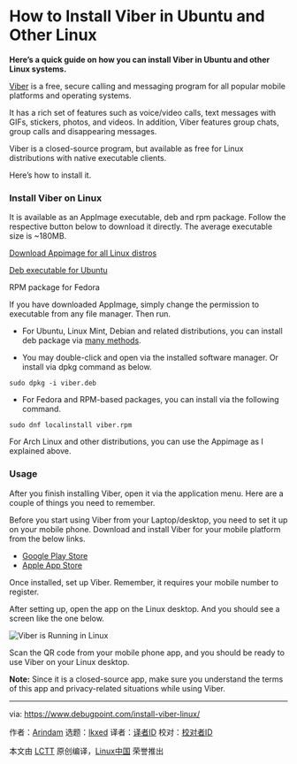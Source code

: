 [#]: subject: "How to Install Viber in Ubuntu and Other Linux"
[#]: via: "https://www.debugpoint.com/install-viber-linux/"
[#]: author: "Arindam https://www.debugpoint.com/author/admin1/"
[#]: collector: "lkxed"
[#]: translator: " "
[#]: reviewer: " "
[#]: publisher: " "
[#]: url: " "

How to Install Viber in Ubuntu and Other Linux
======

**Here’s a quick guide on how you can install Viber in Ubuntu and other Linux systems.**

[Viber][1] is a free, secure calling and messaging program for all popular mobile platforms and operating systems.

It has a rich set of features such as voice/video calls, text messages with GIFs, stickers, photos, and videos. In addition, Viber features group chats, group calls and disappearing messages.

Viber is a closed-source program, but available as free for Linux distributions with native executable clients.

Here’s how to install it.

### Install Viber on Linux

It is available as an AppImage executable, deb and rpm package. Follow the respective button below to download it directly. The average executable size is ~180MB.

[Download Appimage for all Linux distros][2]

[Deb executable for Ubuntu][3]

RPM package for Fedora

If you have downloaded AppImage, simply change the permission to executable from any file manager. Then run.

- For Ubuntu, Linux Mint, Debian and related distributions, you can install deb package via [many methods][4].

- You may double-click and open via the installed software manager. Or install via dpkg command as below.

```
sudo dpkg -i viber.deb
```

- For Fedora and RPM-based packages, you can install via the following command.

```
sudo dnf localinstall viber.rpm
```

For Arch Linux and other distributions, you can use the Appimage as I explained above.

### Usage

After you finish installing Viber, open it via the application menu. Here are a couple of things you need to remember.

Before you start using Viber from your Laptop/desktop, you need to set it up on your mobile phone. Download and install Viber for your mobile platform from the below links.

- [Google Play Store][5]
- [Apple App Store][6]

Once installed, set up Viber. Remember, it requires your mobile number to register.

After setting up, open the app on the Linux desktop. And you should see a screen like the one below.

![Viber is Running in Linux][7]

Scan the QR code from your mobile phone app, and you should be ready to use Viber on your Linux desktop.

**Note:** Since it is a closed-source app, make sure you understand the terms of this app and privacy-related situations while using Viber.

--------------------------------------------------------------------------------

via: https://www.debugpoint.com/install-viber-linux/

作者：[Arindam][a]
选题：[lkxed][b]
译者：[译者ID](https://github.com/译者ID)
校对：[校对者ID](https://github.com/校对者ID)

本文由 [LCTT](https://github.com/LCTT/TranslateProject) 原创编译，[Linux中国](https://linux.cn/) 荣誉推出

[a]: https://www.debugpoint.com/author/admin1/
[b]: https://github.com/lkxed
[1]: https://www.viber.com/
[2]: https://download.cdn.viber.com/cdn/desktop/Linux/viber.deb
[3]: https://download.cdn.viber.com/desktop/Linux/viber.rpm
[4]: https://www.debugpoint.com/install-deb-files/
[5]: https://play.google.com/store/apps/details?id=com.viber.voip&hl=en_IN&gl=US
[6]: https://apps.apple.com/us/app/viber-messenger-chats-calls/id382617920
[7]: https://www.debugpoint.com/wp-content/uploads/2022/10/Viber-is-Running-in-Linux-1.jpg
